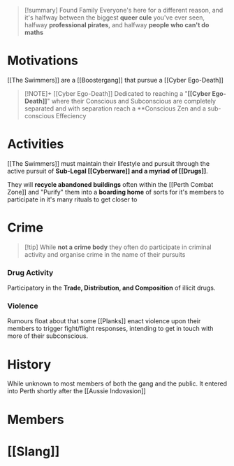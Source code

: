 > [!summary] Found Family
> Everyone's here for a different reason, and it's halfway between the biggest **queer cule** you've ever seen, halfway **professional pirates**, and halfway **people who can't do maths**
# Motivations
[[The Swimmers]] are a [[Boostergang]] that pursue a [[Cyber Ego-Death]]

>[!NOTE]+ [[Cyber Ego-Death]]
>Dedicated to reaching a "**[[Cyber Ego-Death]]**" where their Conscious and Subconscious are completely separated and with separation reach a **Conscious Zen and a sub-conscious Effeciency

# Activities
[[The Swimmers]] must maintain their lifestyle and pursuit through the active pursuit of **Sub-Legal [[Cyberware]] and a myriad of [[Drugs]]**. 

They will **recycle abandoned buildings** often within the [[Perth Combat Zone]] and "Purify" them into a **boarding home** of sorts for it's members to participate in it's many rituals to get closer to

# Crime
> [!tip] While **not a crime body** they often do participate in criminal activity and organise crime in the name of their pursuits
### Drug Activity
Participatory in the **Trade, Distribution, and Composition** of illicit drugs.
### Violence
Rumours float about that some [[Planks]] enact violence upon their members to trigger fight/flight responses, intending to get in touch with more of their subconscious.
# History
While unknown to most members of both the gang and the public. It entered into Perth shortly after the [[Aussie Indovasion]] 
# Members
# [[Slang]]